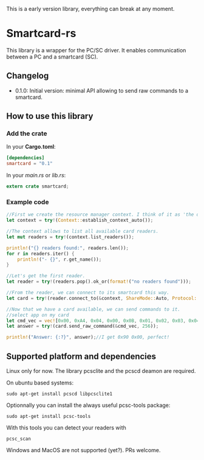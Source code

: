 <!--
@Author: ronan
@Date:   22-12-2016
@Email:  ronan.lashermes@inria.fr
@Last modified by:   ronan
@Last modified time: 22-12-2016
-->

This is a early version library, everything can break at any moment.

# Smartcard-rs

This library is a wrapper for the PC/SC driver. It enables communication between a PC and a smartcard (SC).

## Changelog

- 0.1.0: Initial version: minimal API allowing to send raw commands to a smartcard.

## How to use this library

### Add the crate

In your **Cargo.toml**:
```toml
[dependencies]
smartcard = "0.1"
```

In your *main.rs* or *lib.rs*:
```rust
extern crate smartcard;
```

### Example code


```rust
//First we create the resource manager context. I think of it as 'the driver'.
let context = try!(Context::establish_context_auto());

//The context allows to list all available card readers.
let mut readers = try!(context.list_readers());

println!("{} readers found:", readers.len());
for r in readers.iter() {
    println!("- {}", r.get_name());
}

//Let's get the first reader.
let reader = try!(readers.pop().ok_or(format!("no readers found")));

//From the reader, we can connect to its smartcard this way.
let card = try!(reader.connect_to(&context, ShareMode::Auto, Protocol::Auto));

//Now that we have a card available, we can send commands to it.
//select app on my card
let cmd_vec = vec![0x00, 0xA4, 0x04, 0x00, 0x0B, 0x01, 0x02, 0x03, 0x04, 0x05, 0x06, 0x07, 0x08, 0x09, 0x00, 0x00];
let answer = try!(card.send_raw_command(&cmd_vec, 256));

println!("Answer: {:?}", answer);//I get 0x90 0x00, perfect!
```


## Supported platform and dependencies

Linux only for now. The library pcsclite and the pcscd deamon are required.

On ubuntu based systems:
```
sudo apt-get install pcscd libpcsclite1
```
Optionnally you can install the always useful pcsc-tools package:
```
sudo apt-get install pcsc-tools
```
With this tools you can detect your readers with
```
pcsc_scan
```

Windows and MacOS are not supported (yet?).
PRs welcome.
